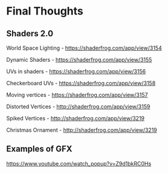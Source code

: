 # Final Thoughts

## Shaders 2.0

World Space Lighting - https://shaderfrog.com/app/view/3154

Dynamic Shaders - https://shaderfrog.com/app/view/3155

UVs in shaders - https://shaderfrog.com/app/view/3156

Checkerboard UVs - https://shaderfrog.com/app/view/3158

Moving vertices - https://shaderfrog.com/app/view/3157

Distorted Vertices - http://shaderfrog.com/app/view/3159

Spiked Vertices - http://shaderfrog.com/app/view/3219

Christmas Ornament - http://shaderfrog.com/app/view/3219

## Examples of GFX
https://www.youtube.com/watch_popup?v=Z9d1bkRC0Hs
